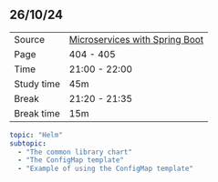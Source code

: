 ## 26/10/24

|            |                                                                                                                                                                                                                                    |
|------------|------------------------------------------------------------------------------------------------------------------------------------------------------------------------------------------------------------------------------------|
| Source     | [Microservices with Spring Boot](https://www.packtpub.com/en-us/product/microservices-with-spring-boot-3-and-spring-cloud-third-edition-9781805128694?type=print&srsltid=AfmBOopF-JAiz_PisYgqDzooyCP7qtTzBdg_G6lhCICb5PcgmihbBeHL) |
| Page       | 404 - 405                                                                                                                                                                                                                          |
| Time       | 21:00 - 22:00                                                                                                                                                                                                                      |
| Study time | 45m                                                                                                                                                                                                                                |
| Break      | 21:20 - 21:35                                                                                                                                                                                                                      |
| Break time | 15m                                                                                                                                                                                                                                |

```yaml
topic: "Helm"
subtopic:
  - "The common library chart"
  - "The ConfigMap template"
  - "Example of using the ConfigMap template"
```